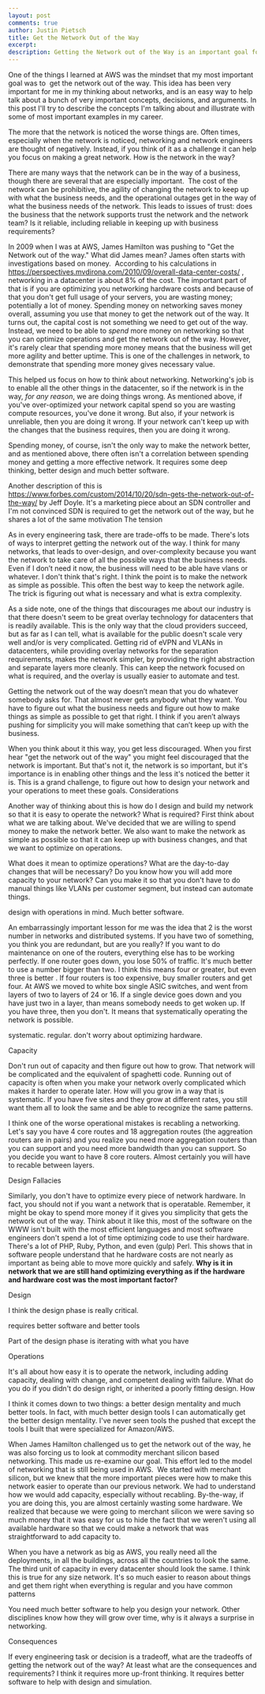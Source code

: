 ```yaml
---
layout: post
comments: true
author: Justin Pietsch
title: Get the Network Out of the Way
excerpt: 
description: Getting the Network out of the Way is an important goal for a well run network and has been an important goal for me in my career.
---
```


One of the things I learned at AWS was the mindset that my most important goal was to  get the network out of the way. This idea has been very important for me in my thinking about networks, and is an easy way to help talk about a bunch of very important concepts, decisions, and arguments. In this post I'll try to describe the concepts I'm talking about and illustrate with some of most important examples in my career.

The more that the network is noticed the worse things are. Often times, especially when the network is noticed, networking and network engineers are thought of negatively. Instead, if you think of it as a challenge it can help you focus on making a great network.
How is the network in the way?

There are many ways that the network can be in the way of a business, though there are several that are especially important.  The cost of the network can be prohibitive, the agility of changing the network to keep up with what the business needs, and the operational outages get in the way of what the business needs of the network. This leads to issues of trust: does the business that the network supports trust the network and the network team? Is it reliable, including reliable in keeping up with business requirements?

In 2009 when I was at AWS, James Hamilton was pushing to "Get the Network out of the way." What did James mean? James often starts with investigations based on money.  According to his calculations in https://perspectives.mvdirona.com/2010/09/overall-data-center-costs/ , networking in a datacenter is about 8% of the cost. The important part of that is if you are optimizing you networking hardware costs and because of that you don't get full usage of your servers, you are wasting money; potentially a lot of money. Spending money on networking saves money overall, assuming you use that money to get the network out of the way. It turns out, the capital cost is not something we need to get out of the way. Instead, we need to be able to *spend* more money on networking so that you can optimize operations and get the network out of the way. However, it's rarely clear that spending more money means that the business will get more agility and better uptime. This is one of the challenges in network, to demonstrate that spending more money gives necessary value.

This helped us focus on how to think about networking. Networking's job is to enable all the other things in the datacenter, so if the network is in the way, *for any reason*, we are doing things wrong. As mentioned above, if you've over-optimized your network capital spend so you are wasting compute resources, you've done it wrong. But also, if your network is unreliable, then you are doing it wrong. If your network can't keep up with the changes that the business requires, then you are doing it wrong.

Spending money, of course, isn't the only way to make the network better, and as mentioned above, there often isn't a correlation between spending money and getting a more effective network. It requires some deep thinking, better design and much better software.

Another description of this is https://www.forbes.com/custom/2014/10/20/sdn-gets-the-network-out-of-the-way/ by Jeff Doyle. It's a marketing piece about an SDN controller and I'm not convinced SDN is required to get the network out of the way, but he shares a lot of the same motivation 
The tension

As in every engineering task, there are trade-offs to be made.  There's lots of ways to interpret getting the network out of the way. I think for many networks, that leads to over-design, and over-complexity because you want the network to take care of all the possible ways that the business needs. Even if I don’t need it now, the business will need to be able have vlans or whatever. I don't think that's right. I think the point is to make the network as simple as possible. This often the best way to keep the network agile. The trick is figuring out what is necessary and what is extra complexity.

As a side note, one of the things that discourages me about our industry is that there doesn't seem to be great overlay technology for datacenters that is readily available. This is the only way that the cloud providers succeed, but as far as I can tell, what is available for the public doesn't scale very well and/or is very complicated. Getting rid of eVPN and VLANs in datacenters, while providing overlay networks for the separation requirements, makes the network simpler, by providing the right abstraction and separate layers more cleanly. This can keep the network focused on what is required, and the overlay is usually easier to automate and test.

Getting the network out of the way doesn’t mean that you do whatever somebody asks for. That almost never gets anybody what they want. You have to figure out what the business needs and figure out how to make things as simple as possible to get that right. I think if you aren’t always pushing for simplicity you will make something that can’t keep up with the business. 

When you think about it this way, you get less discouraged. When you first hear "get the network out of the way" you might feel discouraged that the network is important. But that's not it, the network is so important, but it's importance is in enabling other things and the less it's noticed the better it is. This is a grand challenge, to figure out how to design your network and your operations to meet these goals.
Considerations

Another way of thinking about this is how do I design and build my network so that it is easy to operate the network? What is required? First think about what we are talking about. We've decided that we are willing to spend money to make the network better. We also want to make the network as simple as possible so that it can keep up with business changes, and that we want to optimize on operations. 

What does it mean to optimize operations? What are the day-to-day changes that will be necessary? Do you know how you will add more capacity to your network? Can you make it so that you don't have to do manual things like VLANs per customer segment, but instead can automate things.

design with operations in mind. Much better software.

An embarrassingly important lesson for me was the idea that 2 is the worst number in networks and distributed systems. If you have two of something, you think you are redundant, but are you really? If you want to do maintenance on one of the routers, everything else has to be working perfectly. If one router goes down, you lose 50% of traffic. It's much better to use a number bigger than two. I think this means four or greater, but even three is better . If four routers is too expensive, buy smaller routers and get four. At AWS we moved to white box single ASIC switches, and went from layers of two to layers of 24 or 16. If a single device goes down and you have just two in a layer, than means somebody needs to get woken up. If you have three, then you don't. It means that systematically operating the network is possible. 


systematic. regular. don't worry about optimizing hardware.

Capacity

Don't run out of capacity and then figure out how to grow. That network will be complicated and the equivalent of spaghetti code. Running out of capacity is often when you make your network overly complicated which makes it harder to operate later. How will you grow in a way that is systematic. If you have five sites and they grow at different rates, you still want them all to look the same and be able to recognize the same patterns.

I think one of the worse operational mistakes is recabling a networking. Let's say you have 4 core routes and 18 aggregation routes (the aggreation routers are in pairs) and you realize you need more aggregation routers than you can support and you need more bandwidth than you can support. So you decide you want to have 8 core routers. Almost certainly you will have to recable between layers.


Design Fallacies 

Similarly, you don't have to optimize every piece of network hardware. In fact, you should not if you want a network that is operatable. Remember, it might be okay to spend more money if it gives you simplicity that gets the network out of the way. Think about it like this, most of the software on the WWW isn't built with the most efficient languages and most software engineers don't spend a lot of time optimizing code to use their hardware.  There's a lot of  PHP, Ruby, Python, and even (gulp) Perl. This shows that in software people understand that he hardware costs are not nearly as important as being able to move more quickly and safely. **Why is it in network that we are still hand optimizing everything as if the hardware and hardware cost was the most important factor?**


Design

I think the design phase is really critical.

requires better software and better tools

Part of the design phase is iterating with what you have

Operations

It's all about how easy it is to operate the network, including adding capacity, dealing with change, and competent dealing with failure. What do you do if you didn't do design right, or inherited a poorly fitting design. 
How

I think it comes down to two things: a better design mentality and much better tools. In fact, with much better design tools I can automatically get the better design mentality. I've never seen tools the pushed that except the tools I built that were specialized for Amazon/AWS.

When James Hamilton challenged us to get the network out of the way, he was also forcing us to look at commodity merchant silicon based networking. This made us re-examine our goal. This effort led to the model of networking that is still being used in AWS.  We started with merchant silicon, but we knew that the more important pieces were how to make this network easier to operate than our previous network. We had to understand how we would add capacity, especially without recabling. By-the-way, if you are doing this, you are almost certainly wasting some hardware. We realized that because we were going to merchant silicon we were saving so much money that it was easy for us to hide the fact that we weren't using all available hardware so that we could make a network that was straightforward to add capacity to.

When you have a network as big as AWS, you really need all the deployments, in all the buildings, across all the countries to look the same. The third unit of capacity in every datacenter should look the same. I think this is true for any size network. It's so much easier to reason about things and get them right when everything is regular and you have common patterns

You need much better software to help you design your network. Other disciplines know how they will grow over time, why is it always a surprise in networking.

Consequences

If every engineering task or decision is a tradeoff, what are the tradeoffs of getting the network out of the way? At least what are the consequences and requirements? I think it requires more up-front thinking. It requires better software to help with design and simulation.